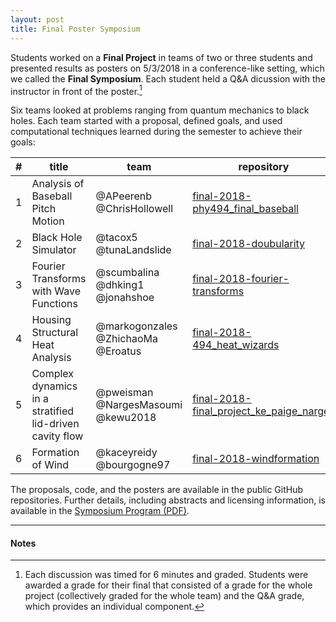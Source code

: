 ```yaml
---
layout: post
title: Final Poster Symposium
---
```


Students worked on a **Final Project** in teams of two or three students and presented results as posters on 5/3/2018 in a conference-like setting, which we called the **Final Symposium**. Each student held a Q&A dicussion with the instructor in front of the poster.[^1]

Six teams looked at problems ranging from quantum mechanics to black holes. Each team started with a proposal, defined goals, and used computational techniques learned during the semester to achieve their goals:

| #  | title  | team  | repository |
|----|--------|-------|------------|
| 1  | Analysis of Baseball Pitch Motion   | @APeerenb  @ChrisHollowell   | [final-2018-phy494_final_baseball](https://github.com/ASU-CompMethodsPhysics-PHY494/final-2018-phy494_final_baseball) |
| 2  | Black Hole Simulator | @tacox5 @tunaLandslide | [final-2018-doubularity](https://github.com/ASU-CompMethodsPhysics-PHY494/final-2018-doubularity) | 
| 3 | Fourier Transforms with Wave Functions | @scumbalina @dhking1 @jonahshoe | [final-2018-fourier-transforms](https://github.com/ASU-CompMethodsPhysics-PHY494/final-2018-fourier-transforms) |
| 4 | Housing Structural Heat Analysis | @markogonzales @ZhichaoMa @Eroatus | [final-2018-494_heat_wizards](https://github.com/ASU-CompMethodsPhysics-PHY494/final-2018-494_heat_wizards) |
| 5 | Complex dynamics in a stratified lid-driven cavity flow | @pweisman @NargesMasoumi @kewu2018 | [final-2018-final_project_ke_paige_narges](https://github.com/ASU-CompMethodsPhysics-PHY494/final-2018-final_project_ke_paige_narges) |
| 6 | Formation of Wind | @kaceyreidy @bourgogne97 | [final-2018-windformation](https://github.com/ASU-CompMethodsPhysics-PHY494/final-2018-windformation) |



The proposals, code, and the posters are available in the public GitHub repositories. Further details, including abstracts and licensing information, is available in the [Symposium Program (PDF)]({{site.baseurl}}/{{site.docs}}/program_symposium_2018.pdf).

<!-- 
The winner of the **Poster Prize** [^2]  was team #x with the project []().

![Winner of the Poster Prize: xxx](https://github.com/ASU-CompMethodsPhysics-PHY494/final-2017-bogus_project/raw/master/poster/2_visualizing_wave_packets.JPG)
-->

--------

#### Notes

[^1]: Each discussion was timed for 6 minutes and graded. Students
      were awarded a grade for their final that consisted of a grade
      for the whole project (collectively graded for the whole team)
      and the Q&A grade, which provides an individual component.

[^2]: The Poster Prize was awarded based on a vote by all
      participants. Winners received the recognition by their peers,
      and they also got fancy USB sticks to store a bootable Linux
      system on but winning the prize had no influence on the grade.
